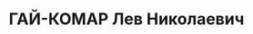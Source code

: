 ---
title: ГАЙ-КОМАР Лев Николаевич
description: "Род. в 1899, г. Винница. \n  Приговор: 23.11.1937 – ВМН"
---